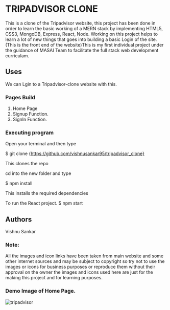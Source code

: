 # TRIPADVISOR CLONE

This is a clone of the Tripadvisor website, this project has been done in order to learn the basic working of a MERN stack by implementing HTML5, CSS3, MongoDB, Express, React, Node. Working on this project helps to learn a lot of new things that goes into building a basic Login of the site. (This is the front end of the website)This is my first individual  project under the guidance of MASAI Team to facilitate the full stack web development curriculam.

## Uses
We can Lgin to  a Tripadvisor-clone website with this.

### Pages Build

1. Home Page
2. Signup Function.
3. SignIn Function.

### Executing program
Open your terminal and then type

$ git clone {https://github.com/vishnusankar95/tripadvisor_clone}

This clones the repo

cd into the new folder and type

$ npm install

This installs the required dependencies

To run the React project.
$ npm start

## Authors
  Vishnu Sankar

### Note:
All the images and icon links have been taken from main website and some other internet sources and may be subject to copyright so try not to use the images or icons for business purposes or reproduce them without their approval on the owner the images and icons used here are just for the making this project and for learning purposes.

### Demo Image of Home Page.
![tripadvisor](https://user-images.githubusercontent.com/82999551/145678560-f640d927-c3b3-434a-9eb5-772fa0a8df2e.png)
